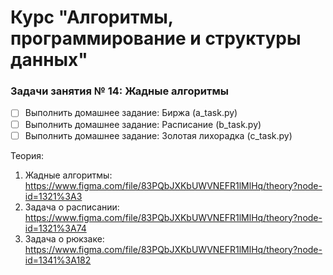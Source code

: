 # Курс "Алгоритмы, программирование и структуры данных"

### Задачи занятия № 14: Жадные алгоритмы

- [ ] Выполнить домашнее задание: Биржа (а_task.py)
- [ ] Выполнить домашнее задание: Расписание (b_task.py)
- [ ] Выполнить домашнее задание: Золотая лихорадка (c_task.py)

Теория: 
1. Жадные алгоритмы: https://www.figma.com/file/83PQbJXKbUWVNEFR1lMlHq/theory?node-id=1321%3A3
2. Задача о расписании: https://www.figma.com/file/83PQbJXKbUWVNEFR1lMlHq/theory?node-id=1321%3A74
3. Задача о рюкзаке: https://www.figma.com/file/83PQbJXKbUWVNEFR1lMlHq/theory?node-id=1341%3A182